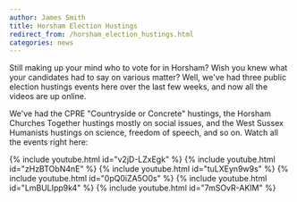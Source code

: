 ```yaml
---
author: James Smith
title: Horsham Election Hustings
redirect_from: /horsham_election_hustings.html
categories: news
---
```

Still making up your mind who to vote for in Horsham? Wish you knew what your candidates had to say on various matter? Well, we've had three public election hustings events here over the last few weeks, and now all the videos are up online.

We've had the CPRE "Countryside or Concrete" hustings, the Horsham Churches Together hustings mostly on social issues, and the West Sussex Humanists hustings on science, freedom of speech, and so on. Watch all the events right here:

{% include youtube.html id="v2jD-LZxEgk" %}
{% include youtube.html id="zHzBTObN4nE" %}
{% include youtube.html id="tuLXEyn9w9s" %}
{% include youtube.html id="0pQ0iZA5O0s" %}
{% include youtube.html id="LmBULIpp9k4" %}
{% include youtube.html id="7mSOvR-AKIM" %}